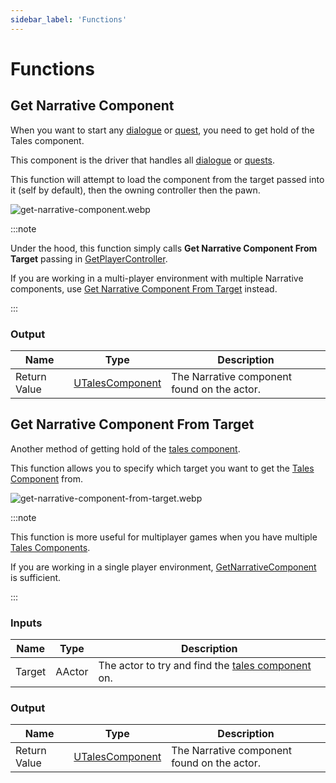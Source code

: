 ```yaml
---
sidebar_label: 'Functions'
---
```


# Functions

## Get Narrative Component

When you want to start any [dialogue](../dialogue) or [quest](../quests), you need to get hold of the Tales component.

This component is the driver that handles all [dialogue](../dialogue) or [quests](../quests).

This function will attempt to load the component from the target passed into it (self by default), then the owning controller then the pawn.

![get-narrative-component.webp](//img/narrative-component/get-narrative-component.webp)

:::note

Under the hood, this function simply calls **Get Narrative Component From Target** passing in [GetPlayerController](https://dev.epicgames.com/documentation/en-us/unreal-engine/API/Runtime/Engine/Kismet/UGameplayStatics/GetPlayerController).

If you are working in a multi-player environment with multiple Narrative components, use [Get Narrative Component From Target](#get-narrative-component-from-target) instead.

:::

### Output

| Name         | Type                          | Description                                 |
|--------------|-------------------------------|---------------------------------------------|
| Return Value | [UTalesComponent](./index.md) | The Narrative component found on the actor. |

## Get Narrative Component From Target

Another method of getting hold of the [tales component](./index.md).

This function allows you to specify which target you want to get the [Tales Component](./index.md) from.

![get-narrative-component-from-target.webp](//img/narrative-component/get-narrative-component-from-target.webp)

:::note

This function is more useful for multiplayer games when you have multiple [Tales Components](./index.md). 

If you are working in a single player environment, [GetNarrativeComponent](#get-narrative-component) is sufficient.

:::

### Inputs

| Name   | Type   | Description                                                     |
|--------|--------|-----------------------------------------------------------------|
| Target | AActor | The actor to try and find the [tales component](./index.md) on. |

### Output

| Name         | Type                          | Description                                 |
|--------------|-------------------------------|---------------------------------------------|
| Return Value | [UTalesComponent](./index.md) | The Narrative component found on the actor. |
